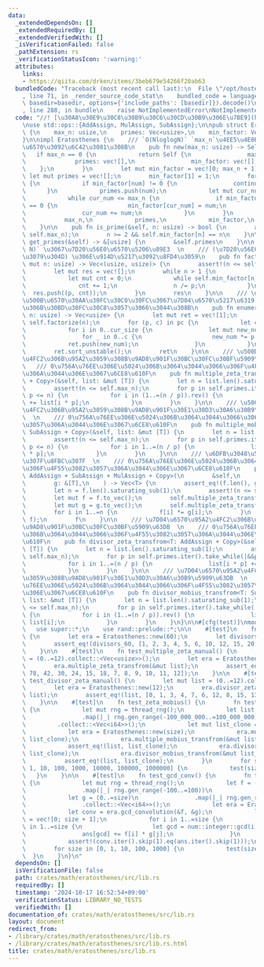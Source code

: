 ```yaml
---
data:
  _extendedDependsOn: []
  _extendedRequiredBy: []
  _extendedVerifiedWith: []
  _isVerificationFailed: false
  _pathExtension: rs
  _verificationStatusIcon: ':warning:'
  attributes:
    links:
    - https://qiita.com/drken/items/3beb679e54266f20ab63
  bundledCode: "Traceback (most recent call last):\n  File \"/opt/hostedtoolcache/Python/3.10.15/x64/lib/python3.10/site-packages/onlinejudge_verify/documentation/build.py\"\
    , line 71, in _render_source_code_stat\n    bundled_code = language.bundle(stat.path,\
    \ basedir=basedir, options={'include_paths': [basedir]}).decode()\n  File \"/opt/hostedtoolcache/Python/3.10.15/x64/lib/python3.10/site-packages/onlinejudge_verify/languages/rust.py\"\
    , line 288, in bundle\n    raise NotImplementedError\nNotImplementedError\n"
  code: "//! [\u30A8\u30E9\u30C8\u30B9\u30C6\u30CD\u30B9\u306E\u7BE9](https://qiita.com/drken/items/3beb679e54266f20ab63)\n\
    \nuse std::ops::{AddAssign, MulAssign, SubAssign};\n\npub struct Eratosthenes\
    \ {\n    max_n: usize,\n    primes: Vec<usize>,\n    min_factor: Vec<usize>,\n\
    }\n\nimpl Eratosthenes {\n    /// `O(NloglogN)` `max_n`\u4EE5\u4E0B\u306E\u7D20\
    \u6570\u3092\u6C42\u3081\u308B\n    pub fn new(max_n: usize) -> Self {\n     \
    \   if max_n == 0 {\n            return Self {\n                max_n: 0,\n  \
    \              primes: vec![],\n                min_factor: vec![],\n        \
    \    };\n        }\n        let mut min_factor = vec![0; max_n + 1];\n       \
    \ let mut primes = vec![];\n        min_factor[1] = 1;\n        for num in 2..=max_n\
    \ {\n            if min_factor[num] != 0 {\n                continue;\n      \
    \      }\n            primes.push(num);\n            let mut cur_num = num;\n\
    \            while cur_num <= max_n {\n                if min_factor[cur_num]\
    \ == 0 {\n                    min_factor[cur_num] = num;\n                }\n\
    \                cur_num += num;\n            }\n        }\n        Self {\n \
    \           max_n,\n            primes,\n            min_factor,\n        }\n\
    \    }\n\n    pub fn is_prime(&self, n: usize) -> bool {\n        assert!(n <=\
    \ self.max_n);\n        n >= 2 && self.min_factor[n] == n\n    }\n\n    pub fn\
    \ get_primes(&self) -> &[usize] {\n        &self.primes\n    }\n\n    /// `O(log\
    \ N)` \u3067\u7D20\u56E0\u6570\u5206\u89E3  \n    /// (\u7D20\u56E0\u6570\u3001\
    \u3079\u304D) \u306E\u914D\u5217\u3092\u8FD4\u3059\n    pub fn factorize(&self,\
    \ mut n: usize) -> Vec<(usize, usize)> {\n        assert!(n <= self.max_n);\n\
    \        let mut res = vec![];\n        while n > 1 {\n            let p = self.min_factor[n];\n\
    \            let mut cnt = 0;\n            while self.min_factor[n] == p {\n \
    \               cnt += 1;\n                n /= p;\n            }\n          \
    \  res.push((p, cnt));\n        }\n        res\n    }\n\n    /// \u7D04\u6570\u306E\
    \u500B\u6570\u30AA\u30FC\u30C0\u30FC\u3067\u7D04\u6570\u5217\u6319 \u6700\u5F8C\
    \u306B\u30BD\u30FC\u30C8\u3057\u3066\u3044\u308B\n    pub fn enumerate_divisors(&self,\
    \ n: usize) -> Vec<usize> {\n        let mut ret = vec![1];\n        let pc =\
    \ self.factorize(n);\n        for (p, c) in pc {\n            let cur_size = ret.len();\n\
    \            for i in 0..cur_size {\n                let mut new_num = ret[i];\n\
    \                for _ in 0..c {\n                    new_num *= p;\n        \
    \            ret.push(new_num);\n                }\n            }\n        }\n\
    \        ret.sort_unstable();\n        ret\n    }\n\n    /// \u500D\u6570\u95A2\
    \u4FC2\u306B\u95A2\u3059\u308B\u9AD8\u901F\u30BC\u30FC\u30BF\u5909\u63DB  \n \
    \   /// 0\u756A\u76EE\u306E\u5024\u306B\u3064\u3044\u3066\u306F\u4F55\u3082\u3057\
    \u306A\u3044\u306E\u3067\u6CE8\u610F\n    pub fn multiple_zeta_transfrom<T: AddAssign\
    \ + Copy>(&self, list: &mut [T]) {\n        let n = list.len().saturating_sub(1);\n\
    \        assert!(n <= self.max_n);\n        for p in self.primes.iter().take_while(|&&p|\
    \ p <= n) {\n            for i in (1..=(n / p)).rev() {\n                list[i]\
    \ += list[i * p];\n            }\n        }\n    }\n\n    /// \u500D\u6570\u95A2\
    \u4FC2\u306B\u95A2\u3059\u308B\u9AD8\u901F\u30E1\u30D3\u30A6\u30B9\u5909\u63DB\
    \  \n    /// 0\u756A\u76EE\u306E\u5024\u306B\u3064\u3044\u3066\u306F\u4F55\u3082\
    \u3057\u306A\u3044\u306E\u3067\u6CE8\u610F\n    pub fn multiple_mobius_transfrom<T:\
    \ SubAssign + Copy>(&self, list: &mut [T]) {\n        let n = list.len().saturating_sub(1);\n\
    \        assert!(n <= self.max_n);\n        for p in self.primes.iter().take_while(|&&p|\
    \ p <= n) {\n            for i in 1..=(n / p) {\n                list[i] -= list[i\
    \ * p];\n            }\n        }\n    }\n\n    /// \u6DFB\u3048\u5B57gcd\u7573\
    \u307F\u8FBC\u307F  \n    /// 0\u756A\u76EE\u306E\u5024\u306B\u3064\u3044\u3066\
    \u306F\u4F55\u3082\u3057\u306A\u3044\u306E\u3067\u6CE8\u610F\n    pub fn gcd_convolution<T:\
    \ AddAssign + SubAssign + MulAssign + Copy>(\n        &self,\n        f: &[T],\n\
    \        g: &[T],\n    ) -> Vec<T> {\n        assert_eq!(f.len(), g.len());\n\
    \        let n = f.len().saturating_sub(1);\n        assert!(n <= self.max_n);\n\
    \        let mut f = f.to_vec();\n        self.multiple_zeta_transfrom(&mut f);\n\
    \        let mut g = g.to_vec();\n        self.multiple_zeta_transfrom(&mut g);\n\
    \        for i in 1..=n {\n            f[i] *= g[i];\n        }\n        self.multiple_mobius_transfrom(&mut\
    \ f);\n        f\n    }\n\n    /// \u7D04\u6570\u95A2\u4FC2\u306B\u95A2\u3059\u308B\
    \u9AD8\u901F\u30BC\u30FC\u30BF\u5909\u63DB  \n    /// 0\u756A\u76EE\u306E\u5024\
    \u306B\u3064\u3044\u3066\u306F\u4F55\u3082\u3057\u306A\u3044\u306E\u3067\u6CE8\
    \u610F\n    pub fn divisor_zeta_transfrom<T: AddAssign + Copy>(&self, list: &mut\
    \ [T]) {\n        let n = list.len().saturating_sub(1);\n        assert!(n <=\
    \ self.max_n);\n        for p in self.primes.iter().take_while(|&&p| p <= n) {\n\
    \            for i in 1..=(n / p) {\n                list[i * p] += list[i];\n\
    \            }\n        }\n    }\n\n    /// \u7D04\u6570\u95A2\u4FC2\u306B\u95A2\
    \u3059\u308B\u9AD8\u901F\u30E1\u30D3\u30A6\u30B9\u5909\u63DB  \n    /// 0\u756A\
    \u76EE\u306E\u5024\u306B\u3064\u3044\u3066\u306F\u4F55\u3082\u3057\u306A\u3044\
    \u306E\u3067\u6CE8\u610F\n    pub fn divisor_mobius_transfrom<T: SubAssign + Copy>(&self,\
    \ list: &mut [T]) {\n        let n = list.len().saturating_sub(1);\n        assert!(n\
    \ <= self.max_n);\n        for p in self.primes.iter().take_while(|&&p| p <= n)\
    \ {\n            for i in (1..=(n / p)).rev() {\n                list[i * p] -=\
    \ list[i];\n            }\n        }\n    }\n}\n\n#[cfg(test)]\nmod test {\n \
    \   use super::*;\n    use rand::prelude::*;\n\n    #[test]\n    fn test_divisors_manual()\
    \ {\n        let era = Eratosthenes::new(60);\n        let divisors_60 = era.enumerate_divisors(60);\n\
    \        assert_eq!(divisors_60, [1, 2, 3, 4, 5, 6, 10, 12, 15, 20, 30, 60])\n\
    \    }\n\n    #[test]\n    fn test_multiple_zeta_manual() {\n        let mut list\
    \ = (0..=12).collect::<Vec<usize>>();\n        let era = Eratosthenes::new(12);\n\
    \        era.multiple_zeta_transfrom(&mut list);\n        assert_eq!(list, [0,\
    \ 78, 42, 30, 24, 15, 18, 7, 8, 9, 10, 11, 12]);\n    }\n\n    #[test]\n    fn\
    \ test_divisor_zeta_manual() {\n        let mut list = (0..=12).collect::<Vec<usize>>();\n\
    \        let era = Eratosthenes::new(12);\n        era.divisor_zeta_transfrom(&mut\
    \ list);\n        assert_eq!(list, [0, 1, 3, 4, 7, 6, 12, 8, 15, 13, 18, 12, 28]);\n\
    \    }\n\n    #[test]\n    fn test_zeta_mobius() {\n        fn test(size: usize)\
    \ {\n            let mut rng = thread_rng();\n            let list = (0..=size)\n\
    \                .map(|_| rng.gen_range(-100_000_000..=100_000_000))\n       \
    \         .collect::<Vec<i64>>();\n            let mut list_clone = list.clone();\n\
    \            let era = Eratosthenes::new(size);\n            era.multiple_zeta_transfrom(&mut\
    \ list_clone);\n            era.multiple_mobius_transfrom(&mut list_clone);\n\
    \            assert_eq!(list, list_clone);\n            era.divisor_zeta_transfrom(&mut\
    \ list_clone);\n            era.divisor_mobius_transfrom(&mut list_clone);\n \
    \           assert_eq!(list, list_clone);\n        }\n        for size in [0,\
    \ 1, 10, 100, 1000, 10000, 100000, 1000000] {\n            test(size);\n     \
    \   }\n    }\n\n    #[test]\n    fn test_gcd_conv() {\n        fn test(size: usize)\
    \ {\n            let mut rng = thread_rng();\n            let f = (0..=size)\n\
    \                .map(|_| rng.gen_range(-100..=100))\n                .collect::<Vec<i64>>();\n\
    \            let g = (0..=size)\n                .map(|_| rng.gen_range(-100..=100))\n\
    \                .collect::<Vec<i64>>();\n            let era = Eratosthenes::new(size);\n\
    \            let conv = era.gcd_convolution(&f, &g);\n            let mut ans\
    \ = vec![0; size + 1];\n            for i in 1..=size {\n                for j\
    \ in 1..=size {\n                    let gcd = num::integer::gcd(i, j);\n    \
    \                ans[gcd] += f[i] * g[j];\n                }\n            }\n\
    \            assert!(conv.iter().skip(1).eq(ans.iter().skip(1)));\n        }\n\
    \        for size in [0, 1, 10, 100, 1000] {\n            test(size);\n      \
    \  }\n    }\n}\n"
  dependsOn: []
  isVerificationFile: false
  path: crates/math/eratosthenes/src/lib.rs
  requiredBy: []
  timestamp: '2024-10-17 16:52:54+09:00'
  verificationStatus: LIBRARY_NO_TESTS
  verifiedWith: []
documentation_of: crates/math/eratosthenes/src/lib.rs
layout: document
redirect_from:
- /library/crates/math/eratosthenes/src/lib.rs
- /library/crates/math/eratosthenes/src/lib.rs.html
title: crates/math/eratosthenes/src/lib.rs
---
```

